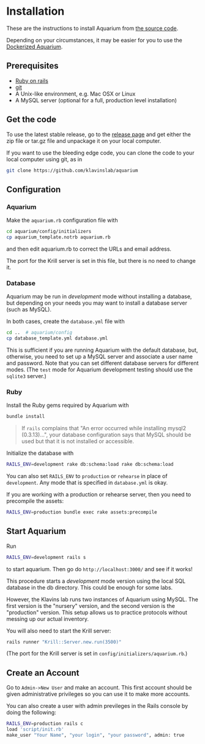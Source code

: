 # Installation

These are the instructions to install Aquarium from [the source code](https://github.com/klavinslab/aquarium).

Depending on your circumstances, it may be easier for you to use the [Dockerized Aquarium](https://github.com/klavinslab/aquadocked).

## Prerequisites

* [Ruby on rails](http://rubyonrails.org/)
* [git](https://github.com/)
* A Unix-like environment, e.g. Mac OSX or Linux
* A MySQL server (optional for a full, production level installation)

## Get the code

To use the latest stable release, go to the [release page](https://github.com/klavinslab/aquarium/releases) and get either the zip file or tar.gz file and unpackage it on your local computer.

If you want to use the bleeding edge code, you can clone the code to your local computer using git, as in

```bash
git clone https://github.com/klavinslab/aquarium
```

## Configuration

### Aquarium

Make the `aquarium.rb` configuration file with

```bash
cd aquarium/config/initializers
cp aquarium_template.notrb aquarium.rb
```

and then edit aquarium.rb to correct the URLs and email address.

The port for the Krill server is set in this file, but there is no need to change it.

### Database

Aquarium may be run in *development* mode without installing a database, but depending on your needs you may want to install a database server (such as MySQL).

In both cases, create the `database.yml` file with

```bash
cd ..  # aquarium/config
cp database_template.yml database.yml
```

This is sufficient if you are running Aquarium with the default database, but, otherwise, you need to set up a MySQL server and associate a user name and password.
Note that you can set different database servers for different modes.
(The `test` mode for Aquarium development testing should use the `sqlite3` server.)

### Ruby

Install the Ruby gems required by Aquarium with

```bash
bundle install
```

> If `rails` complains that "An error occurred while installing mysql2 (0.3.13)...", your database configuration says that MySQL should be used but that it is not installed or accessible.

Initialize the database with

```bash
RAILS_ENV=development rake db:schema:load rake db:schema:load
```

You can also set `RAILS_ENV` to `production` or `rehearse` in place of `development`.
Any mode that is specified in `database.yml` is okay.

If you are working with a production or rehearse server, then you need to precompile the assets:

```bash
RAILS_ENV=production bundle exec rake assets:precompile
```

## Start Aquarium

Run

```bash
RAILS_ENV=development rails s
```

to start aquarium.
Then go do `http://localhost:3000/` and see if it works!

This procedure starts a *development* mode version using the local SQL database in the db directory.
This could be enough for some labs.

However, the Klavins lab runs two instances of Aquarium using MySQL.
The first version is the "nursery" version, and the second version is the "production" version.
This setup allows us to practice protocols without messing up our actual inventory.

You will also need to start the Krill server:

```bash
rails runner "Krill::Server.new.run(3500)"
```

(The port for the Krill server is set in `config/initializers/aquarium.rb`.)

## Create an Account

Go to `Admin->New User` and make an account.
This first account should be given administrative privileges so you can use it to make more accounts.

You can also create a user with admin previleges in the Rails console by doing the following:

```bash
RAILS_ENV=production rails c
load 'script/init.rb'
make_user "Your Name", "your login", "your password", admin: true
```
